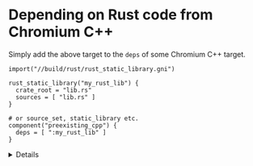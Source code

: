 # Depending on Rust code from Chromium C++

Simply add the above target to the `deps` of some Chromium C++ target.

```gn
import("//build/rust/rust_static_library.gni")

rust_static_library("my_rust_lib") {
  crate_root = "lib.rs"
  sources = [ "lib.rs" ]
}

# or source_set, static_library etc.
component("preexisting_cpp") {
  deps = [ ":my_rust_lib" ]
}
```

<details>
We'll see that this relationship only works if the Rust code exposes plain C APIs
which can be called from C++, or if we use a C++/Rust interop tool.
</details>
